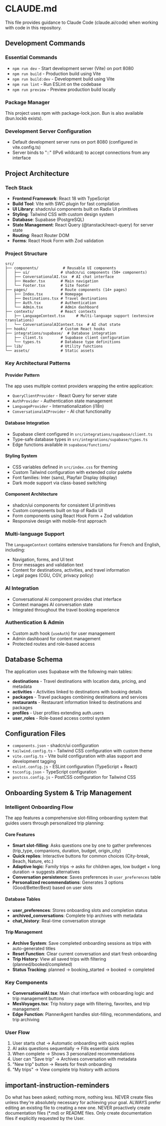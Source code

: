 # CLAUDE.md

This file provides guidance to Claude Code (claude.ai/code) when working with code in this repository.

## Development Commands

### Essential Commands

- `npm run dev` - Start development server (Vite) on port 8080
- `npm run build` - Production build using Vite
- `npm run build:dev` - Development build using Vite
- `npm run lint` - Run ESLint on the codebase
- `npm run preview` - Preview production build locally

### Package Manager

This project uses npm with package-lock.json. Bun is also available (bun.lockb exists).

### Development Server Configuration

- Default development server runs on port 8080 (configured in vite.config.ts)
- Server binds to "::" (IPv6 wildcard) to accept connections from any interface

## Project Architecture

### Tech Stack

- **Frontend Framework**: React 18 with TypeScript
- **Build Tool**: Vite with SWC plugin for fast compilation
- **UI Library**: shadcn/ui components built on Radix UI primitives
- **Styling**: Tailwind CSS with custom design system
- **Database**: Supabase (PostgreSQL)
- **State Management**: React Query (@tanstack/react-query) for server state
- **Routing**: React Router DOM
- **Forms**: React Hook Form with Zod validation

### Project Structure

```text
src/
├── components/           # Reusable UI components
│   ├── ui/              # shadcn/ui components (50+ components)
│   ├── ConversationalAI.tsx  # AI chat interface
│   ├── Header.tsx       # Main navigation
│   └── Footer.tsx       # Site footer
├── pages/               # Route components (14+ pages)
│   ├── Index.tsx        # Homepage
│   ├── Destinations.tsx # Travel destinations
│   ├── Auth.tsx         # Authentication
│   └── Admin.tsx        # Admin dashboard
├── contexts/            # React contexts
│   ├── LanguageContext.tsx     # Multi-language support (extensive translations)
│   └── ConversationalAIContext.tsx  # AI chat state
├── hooks/               # Custom React hooks
├── integrations/supabase/  # Database integration
│   ├── client.ts        # Supabase client configuration
│   └── types.ts         # Database type definitions
├── lib/                 # Utility functions
└── assets/              # Static assets
```

### Key Architectural Patterns

#### Provider Pattern

The app uses multiple context providers wrapping the entire application:

- `QueryClientProvider` - React Query for server state
- `AuthProvider` - Authentication state management
- `LanguageProvider` - Internationalization (i18n)
- `ConversationalAIProvider` - AI chat functionality

#### Database Integration

- Supabase client configured in `src/integrations/supabase/client.ts`
- Type-safe database types in `src/integrations/supabase/types.ts`
- Edge functions available in `supabase/functions/`

#### Styling System

- CSS variables defined in `src/index.css` for theming
- Custom Tailwind configuration with extended color palette
- Font families: Inter (sans), Playfair Display (display)
- Dark mode support via class-based switching

#### Component Architecture

- shadcn/ui components for consistent UI primitives
- Custom components built on top of Radix UI
- Form components using React Hook Form + Zod validation
- Responsive design with mobile-first approach

### Multi-language Support

The `LanguageContext` contains extensive translations for French and English, including:

- Navigation, forms, and UI text
- Error messages and validation text
- Content for destinations, activities, and travel information
- Legal pages (CGU, CGV, privacy policy)

### AI Integration

- Conversational AI component provides chat interface
- Context manages AI conversation state
- Integrated throughout the travel booking experience

### Authentication & Admin

- Custom auth hook (`useAuth`) for user management
- Admin dashboard for content management
- Protected routes and role-based access

## Database Schema

The application uses Supabase with the following main tables:

- **destinations** - Travel destinations with location data, pricing, and metadata
- **activities** - Activities linked to destinations with booking details
- **packages** - Travel packages combining destinations and services
- **restaurants** - Restaurant information linked to destinations and packages
- **profiles** - User profiles extending auth.users
- **user_roles** - Role-based access control system

## Configuration Files

- `components.json` - shadcn/ui configuration
- `tailwind.config.ts` - Tailwind CSS configuration with custom theme
- `vite.config.ts` - Vite build configuration with alias support and development tagging
- `eslint.config.js` - ESLint configuration (TypeScript + React)
- `tsconfig.json` - TypeScript configuration
- `postcss.config.js` - PostCSS configuration for Tailwind CSS

## Onboarding System & Trip Management

### Intelligent Onboarding Flow

The app features a comprehensive slot-filling onboarding system that guides users through personalized trip planning:

#### Core Features
- **Smart slot-filling**: Asks questions one by one to gather preferences (trip_type, companions, duration, budget, origin_city)
- **Quick replies**: Interactive buttons for common choices (City-break, Beach, Nature, etc.)
- **Adaptive logic**: Family trips → asks for children ages, low budget + long duration → suggests alternatives
- **Conversation persistence**: Saves preferences in `user_preferences` table
- **Personalized recommendations**: Generates 3 options (Good/Better/Best) based on user slots

#### Database Tables
- **user_preferences**: Stores onboarding slots and completion status
- **archived_conversations**: Complete trip archives with metadata
- **chat_history**: Real-time conversation storage

#### Trip Management
- **Archive System**: Save completed onboarding sessions as trips with auto-generated titles
- **Reset Function**: Clear current conversation and start fresh onboarding  
- **Trip History**: View all saved trips with filtering (planned/booked/completed)
- **Status Tracking**: planned → booking_started → booked → completed

### Key Components
- **ConversationalAI.tsx**: Main chat interface with onboarding logic and trip management buttons
- **MesVoyages.tsx**: Trip history page with filtering, favorites, and trip management
- **Edge Function**: PlannerAgent handles slot-filling, recommendations, and trip archiving

### User Flow
1. User starts chat → Automatic onboarding with quick replies
2. AI asks questions sequentially → Fills essential slots  
3. When complete → Shows 3 personalized recommendations
4. User can "Save trip" → Archives conversation with metadata
5. "New trip" button → Resets for fresh onboarding
6. "My trips" → View complete trip history with actions

## important-instruction-reminders

Do what has been asked; nothing more, nothing less.
NEVER create files unless they're absolutely necessary for achieving your goal.
ALWAYS prefer editing an existing file to creating a new one.
NEVER proactively create documentation files (*.md) or README files. Only create documentation files if explicitly requested by the User.